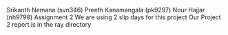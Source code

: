 Srikanth Nemana (svn346)
Preeth Kanamangala (pk9297)
Nour Hajjar (nh9798)
Assignment 2
We are using 2 slip days for this project 
Our Project 2 report is in the ray directory
